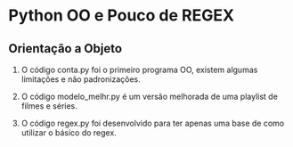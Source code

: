 # Python OO e Pouco de REGEX


## Orientação a Objeto

1) O código conta.py foi o primeiro programa OO, existem algumas limitações e não padronizações.

2) O código modelo_melhr.py é um versão melhorada de uma playlist de filmes e séries.

3) O código regex.py foi desenvolvido para ter apenas uma base de como utilizar o básico do regex.
